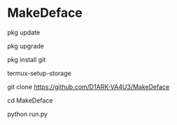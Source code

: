 # MakeDeface
pkg update

pkg upgrade

pkg install git

termux-setup-storage

git clone https://github.com/D1ARK-VA4U3/MakeDeface

cd MakeDeface

python run.py
